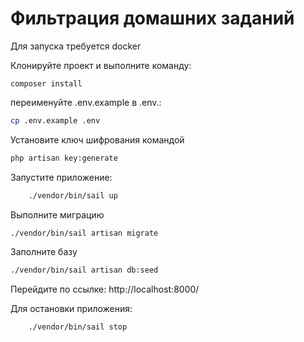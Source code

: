 Фильтрация домашних заданий
=====================
Для запуска требуется docker

Клонируйте проект и выполните команду:
```
composer install
```

переименуйте .env.example в .env.:
```bash
cp .env.example .env
```

Установите ключ шифрования командой
```bash
php artisan key:generate
```

Запустите приложение:
```bash
    ./vendor/bin/sail up
```

Выполните миграцию
```bash
./vendor/bin/sail artisan migrate
```

Заполните базу
```bash
./vendor/bin/sail artisan db:seed
```
Перейдите по ссылке:
http://localhost:8000/

Для остановки приложения:
```bash
    ./vendor/bin/sail stop
```